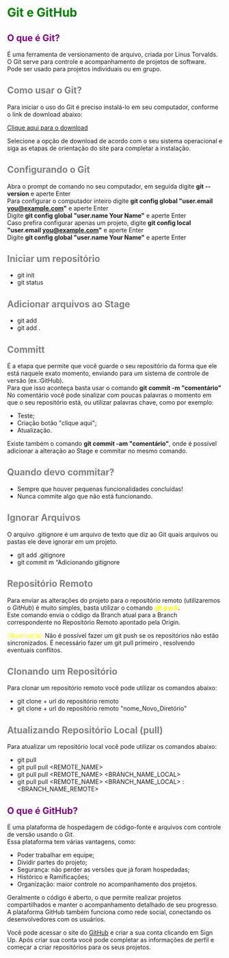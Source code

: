 # <font color=green>Git e GitHub</font>

## <font color=Purple>O que é Git?</font>
<p> É uma ferramenta de versionamento de arquivo, criada por Linus Torvalds. O Git serve para controle e acompanhamento de projetos de software.<br> Pode ser usado para projetos individuais ou em grupo.</p>

## <font color=grey>**Como usar o Git?**</font>
<p> Para iniciar o uso do Git é preciso instalá-lo em seu computador, conforme o link de download abaixo:</p>

[Clique aqui para o download](https://git-scm.com/downloads)

Selecione a opção de download de acordo com o seu sistema operacional e siga as etapas de orientação do site para completar a instalação.<br>
## <font color=grey>Configurando o Git</font>
Abra o prompt de comando no seu computador, em seguida digite **git --version** e aperte Enter<br>
Para configurar o computador inteiro digite **git config global "user.email you@example.com"** e aperte Enter<br>
Digite **git config global "user.name Your Name"** e aperte Enter<br>
Caso prefira configurar apenas um projeto, digite **git config local "user.email you@example.com"** e aperte Enter<br>
Digite **git config global "user.name Your Name"** e aperte Enter<br>
## <font color=grey>Iniciar um repositório</font>
- git init
- git status
## <font color=grey>Adicionar arquivos ao Stage</font>
- git add <file>
- git add .
## <font color=grey>Committ</font>
É a etapa que permite que você guarde o seu repositório da forma que ele está naquele exato momento, enviando para um sistema de controle de versão (ex.:GitHub).<br>
Para que isso aconteça basta usar o comando **git commit -m "comentário"**<br>
No comentário você pode sinalizar com poucas palavras o momento em que o seu repositório está, ou utilizar palavras chave, como por exemplo:<br>
- Teste;
- Criação botão "clique aqui";
- Atualização.<br>

Existe também o comando **git commit -am "comentário"**, onde é possível adicionar a alteração ao Stage e commitar no mesmo comando.<br>
## <font color=grey>Quando devo commitar?</font>
- Sempre que houver pequenas funcionalidades concluídas!<br>
- Nunca commite algo que não está funcionando.
## <font color=grey>Ignorar Arquivos</font>
O arquivo .gitignore é um arquivo de texto que diz ao Git quais arquivos ou pastas ele deve ignorar em um projeto.<br>
- git add .gitignore
- git commit m “Adicionando gitignore
## <font color=grey>Repositório Remoto</font>
Para enviar as alterações do projeto para o repositório remoto (utilizaremos o *GitHub*) é muito simples, basta utilizar o comando **<font color=yellow>git push**</font>.<br>
Este comando envia o código da Branch atual para a Branch correspondente no Repositório Remoto apontado pela Origin.<br>
<p><font color=yellow>Observação:</font> Não é possível fazer um git push se os repositórios não estão sincronizados. É necessário fazer um git pull primeiro , resolvendo eventuais conflitos.</p>

## <font color=grey>Clonando um Repositório</font>
Para clonar um repositório remoto você pode utilizar os comandos abaixo:<br>
- git clone + url do repositório remoto
- git clone + url do repositório remoto "nome_Novo_Diretório"

## <font color=grey>Atualizando Repositório Local (pull)</font>
Para atualizar um repositório local você pode utilizar os comandos abaixo:<br>
- git pull
- git pull pull <REMOTE_NAME>
- git pull pull <REMOTE_NAME> <BRANCH_NAME_LOCAL>
- git pull pull <REMOTE_NAME> <BRANCH_NAME_LOCAL> : <BRANCH_NAME_REMOTE>

## <font color=purple>O que é GitHub?</font>
É uma plataforma de hospedagem de código-fonte e arquivos com controle de versão usando o _Git_.<br>
Essa plataforma tem várias vantagens, como:
- Poder trabalhar em equipe;
- Dividir partes do projeto;
- Segurança: não perder as versões que já foram hospedadas;
- Histórico e Ramificações;
- Organização: maior controle no acompanhamento dos projetos.
<p>Geralmente o código é aberto, o que permite realizar projetos compartilhados e manter o acompanhamento detalhado de seu progresso. A plataforma GitHub também funciona como rede social, conectando os desenvolvedores com os usuários.</p>

Você pode acessar o site do [GitHub](https://github.com/) e criar a sua conta clicando em Sign Up. Após criar sua conta você pode completar as informações de perfil e começar a criar repositórios para os seus projetos. 
